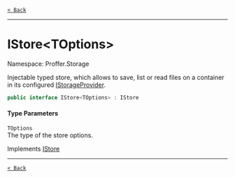 [`< Back`](./)

---

# IStore&lt;TOptions&gt;

Namespace: Proffer.Storage

Injectable typed store, which allows to save, list or read files on a container in its configured [IStorageProvider](./proffer.storage.istorageprovider).

```csharp
public interface IStore<TOptions> : IStore
```

#### Type Parameters

`TOptions`<br>
The type of the store options.

Implements [IStore](./proffer.storage.istore)

---

[`< Back`](./)
